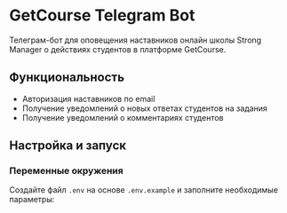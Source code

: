 # GetCourse Telegram Bot

Телеграм-бот для оповещения наставников онлайн школы Strong Manager о действиях студентов в платформе GetCourse.

## Функциональность

- Авторизация наставников по email
- Получение уведомлений о новых ответах студентов на задания
- Получение уведомлений о комментариях студентов

## Настройка и запуск

### Переменные окружения

Создайте файл `.env` на основе `.env.example` и заполните необходимые параметры:

